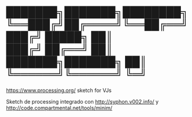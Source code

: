 ███████╗███████╗████████╗
╚══███╔╝██╔════╝╚══██╔══╝
  ███╔╝ █████╗     ██║   
 ███╔╝  ██╔══╝     ██║   
███████╗███████╗   ██║   
╚══════╝╚══════╝   ╚═╝                           
========================

https://www.processing.org/ sketch for VJs


Sketch de processing integrado con http://syphon.v002.info/ y http://code.compartmental.net/tools/minim/